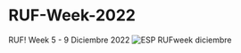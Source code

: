 # RUF-Week-2022
RUF! Week 5 - 9 Diciembre 2022
![ESP RUFweek diciembre](https://user-images.githubusercontent.com/116225109/217364912-fd1e629a-0c06-4923-854b-52aeaba4fd1f.png)
